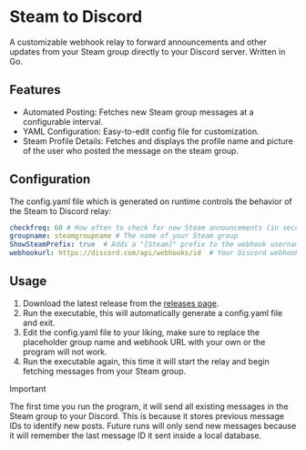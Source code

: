 # Steam to Discord

A customizable webhook relay to forward announcements and other updates from your Steam group directly to your Discord server. Written in Go.

## Features

* Automated Posting: Fetches new Steam group messages at a configurable interval.
* YAML Configuration: Easy-to-edit config file for customization.
* Steam Profile Details: Fetches and displays the profile name and picture of the user who posted the message on the steam group.

## Configuration

The config.yaml file which is generated on runtime  controls the behavior of the Steam to Discord relay:

```yaml
checkfreq: 60 # How often to check for new Steam announcements (in seconds)
groupname: steamgroupname # The name of your Steam group 
ShowSteamPrefix: true  # Adds a "[Steam]" prefix to the webhook username (true/false)
webhookurl: https://discord.com/api/webhooks/id  # Your Discord webhook URL
```

## Usage

1. Download the latest release from the [releases page](https://github.com/MrEnder0/steam-to-discord).
2. Run the executable, this will automatically generate a config.yaml file and exit.
3. Edit the config.yaml file to your liking, make sure to replace the placeholder group name and webhook URL with your own or the program will not work.
4. Run the executable again, this time it will start the relay and begin fetching messages from your Steam group.

> [!IMPORTANT]  
> The first time you run the program, it will send all existing messages in the Steam group to your Discord. This is because it stores previous message IDs to identify new posts. Future runs will only send new messages because it will remember the last message ID it sent inside a local database.